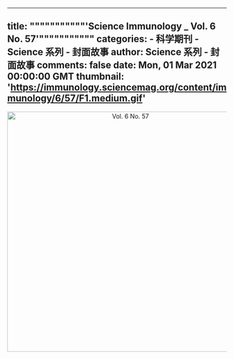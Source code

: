 
---
title: """""""""""'Science Immunology _ Vol. 6 No. 57'"""""""""""
categories: 
    - 科学期刊
    - Science 系列 - 封面故事
author: Science 系列 - 封面故事
comments: false
date: Mon, 01 Mar 2021 00:00:00 GMT
thumbnail: 'https://immunology.sciencemag.org/content/immunology/6/57/F1.medium.gif'
---

<div>   
<div align="center"><img src="https://immunology.sciencemag.org/content/immunology/6/57/F1.medium.gif" alt="Vol. 6 No. 57" width="550" height="auto" referrerpolicy="no-referrer"></div>  
</div>
            